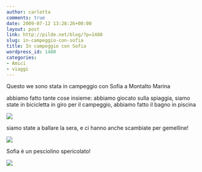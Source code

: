 ```yaml
---
author: carlotta
comments: true
date: 2009-07-12 13:28:26+00:00
layout: post
link: http://pilde.net/blog/?p=1480
slug: in-campeggio-con-sofia
title: In campeggio con Sofia
wordpress_id: 1480
categories:
- Amici
- viaggi
---
```


Questo we sono stata in campeggio con Sofia a Montalto Marina

abbiamo fatto tante cose insieme: abbiamo giocato sulla spiaggia, siamo state in bicicletta in giro per il campeggio, abbiamo fatto il bagno in piscina

![]({{baseurl}}/uploads/2009/07/sofia4.jpg)




siamo state a ballare la sera, e ci hanno anche scambiate per gemelline!

![]({{baseurl}}/uploads/2009/07/sofia3.jpg)




Sofia è un pesciolino spericolato!

![]({{baseurl}}/uploads/2009/07/sofia2.jpg)



